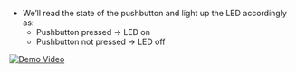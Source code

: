 - We’ll read the state of the pushbutton and light up the LED accordingly as:
  - Pushbutton pressed -> LED on  
  - Pushbutton not pressed -> LED off

[![Demo Video](https://img.youtube.com/vi/el3a50XoCu8/0.jpg)](https://youtube.com/shorts/el3a50XoCu8)
